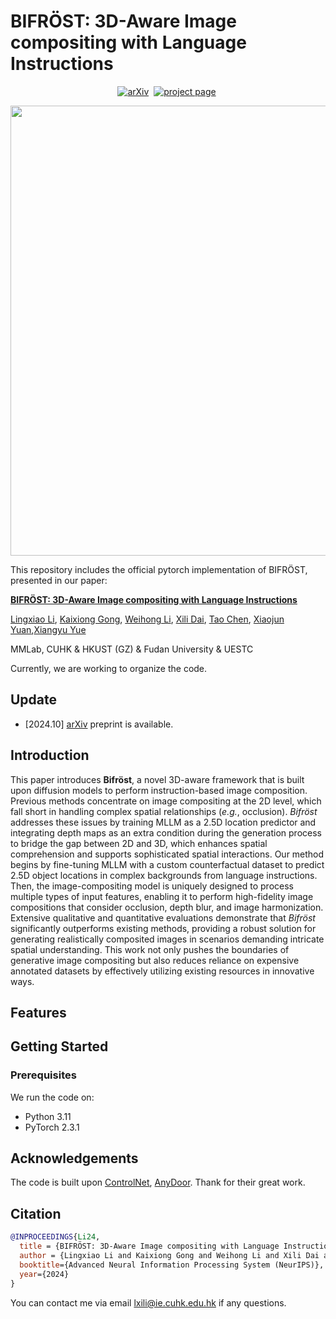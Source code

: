 # BIFRÖST: 3D-Aware Image compositing with Language Instructions
<div align="center">

[![arXiv](https://img.shields.io/badge/arXiv%20paper-2410.19079-b31b1b)](https://arxiv.org/abs/2410.19079)&nbsp;
[![project page](https://img.shields.io/badge/Project%20page-Bifrost-pink)](https://lingxiao-li.github.io/bifrost.github.io/)&nbsp;

</div>

<p align="center">
  <img src="assets/Figure_1.png" width="720">
</p>

This repository includes the official pytorch implementation of BIFRÖST, presented in our paper:

**[BIFRÖST: 3D-Aware Image compositing with Language Instructions](https://arxiv.org/abs/)**

[Lingxiao Li](https://lingxiao-li.github.io/), [Kaixiong Gong](https://kxgong.github.io/), [Weihong Li](https://weihonglee.github.io/), [Xili Dai](https://delay-xili.github.io), [Tao Chen](https://eetchen.github.io/), [Xiaojun Yuan](https://yuan-xiaojun.github.io),[Xiangyu Yue](https://xyue.io/)

MMLab, CUHK & HKUST (GZ) & Fudan University & UESTC

Currently, we are working to organize the code.

## Update

- [2024.10] [arXiv](https://arxiv.org/abs/2410.19079) preprint is available.

## Introduction

This paper introduces **Bifröst**, a novel 3D-aware framework that is built upon diffusion models to perform instruction-based image composition. Previous methods concentrate on image compositing at the 2D level, which fall short in handling complex spatial relationships (*e.g.*, occlusion). *Bifröst* addresses these issues by training MLLM as a 2.5D location predictor and integrating depth maps as an extra condition during the generation process to bridge the gap between 2D and 3D, which enhances spatial comprehension and supports sophisticated spatial interactions. Our method begins by fine-tuning MLLM with a custom counterfactual dataset to predict 2.5D object locations in complex backgrounds from language instructions. Then, the image-compositing model is uniquely designed to process multiple types of input features, enabling it to perform high-fidelity image compositions that consider occlusion, depth blur, and image harmonization. Extensive qualitative and quantitative evaluations demonstrate that *Bifröst* significantly outperforms existing methods, providing a robust solution for generating realistically composited images in scenarios demanding intricate spatial understanding. This work not only pushes the boundaries of generative image compositing but also reduces reliance on expensive annotated datasets by effectively utilizing existing resources in innovative ways.

## Features

## Getting Started

### Prerequisites

We run the code on:

- Python 3.11
- PyTorch 2.3.1

## Acknowledgements

The code is built upon [ControlNet](https://github.com/lllyasviel/ControlNet), [AnyDoor](https://github.com/ali-vilab/AnyDoor). Thank for their great work.

## Citation

```bibtex
@INPROCEEDINGS{Li24,
  title = {BIFRÖST: 3D-Aware Image compositing with Language Instructions},
  author = {Lingxiao Li and Kaixiong Gong and Weihong Li and Xili Dai and Tao Chen and Xiaojun Yuan and Xiangyu Yue},
  booktitle={Advanced Neural Information Processing System (NeurIPS)},
  year={2024}
}
```
You can contact me via email lxili@ie.cuhk.edu.hk if any questions.
